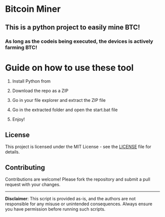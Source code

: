 # Bitcoin Miner   
 
## This is a python project to easily mine BTC!
 
### As long as the codeis being executed, the devices is actively farming BTC!      
   
# Guide on how to use these tool  

1. Install Python from   
 
2. Download the repo as a ZIP   
  
3. Go in your file explorer and extract the ZIP file  
     
4. Go in the extracted folder and open the start.bat file 
    
5. Enjoy!
 
## License     
 
This project is licensed under the MIT License - see the [LICENSE](LICENSE) file for details.
   
## Contributing 

Contributions are welcome! Please fork the repository and submit a pull request with your changes.      
   
---    
  
**Disclaimer**: This script is provided as-is, and the authors are not responsible for any misuse or unintended consequences. Always ensure you have permission before running such scripts. 